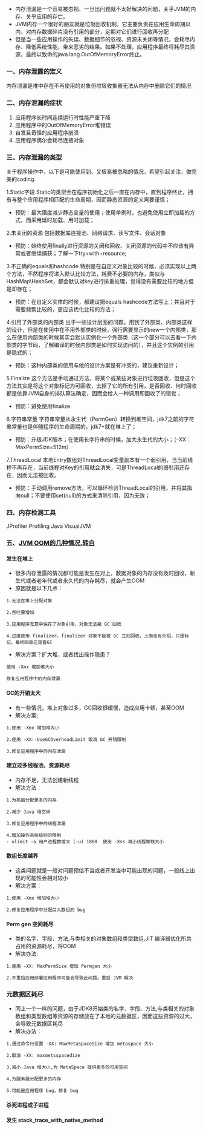 - 内存泄漏是一个容易被忽视、一旦出问题就不太好解决的问题，关乎JVM的内存、关乎应用的存亡。
- JVM内存一个很好的朋友就是垃圾回收机制，它主要负责在应用生命周期以内，对内存数据碎片没有引用的部分，定期对它们进行回收再分配
- 但是当一些应用操作的失误、数据细节的忽视、资源未关闭等情况，会耗尽内存、降低系统性能，带来恶劣的结果。如果不处理，应用程序最终将耗尽其资源，最终以致命的java.lang.OutOfMemoryError终止。
                                                     
### 一、内存泄露的定义
内存泄漏是堆中存在不再使用的对象但垃圾收集器无法从内存中删除它们的情况

### 二、内存泄漏的症状
1. 应用程序长时间连续运行时性能严重下降
2. 应用程序中的OutOfMemoryError堆错误
3. 自发且奇怪的应用程序崩溃
4. 应用程序偶尔会耗尽连接对象

### 三、内存泄漏的类型
关于程序操作中，以下是可能使用到、又极易被忽略的情况，希望引起关注，做完美的coding.

1.Static字段
Static的类型会在程序初始化之后一直在内存中，直到程序终止，拥有与整个应用程序相匹配的生命周期，因而静态资源的定义需要谨慎；

- 预防：最大限度减少静态变量的使用；使用单例时，也避免使用立即加载的方式，而采用延时加载、用时加载；

2.未关闭的资源
包括数据库连接池、网络请求、读写文件、会话对象
- 预防：始终使用finally进行资源的关闭和回收、关闭资源的代码中不应该有异常或者继续捕获；了解一下try+with+resource;

3.不正确的equals和hashcode
特别是在自定义对象比较的时候，必须实现以上两个方法，不然程序将进入默认比较方法，耗费不必要的内存，类似与HashMap\HashSet，都会默认对key进行排重处理，觉得没有需要比较的地方但是却存在；

- 预防：在自定义实体的时候，都建议把equals hashcode方法写上；并且对于需要频繁比较的，更应该优化比较的方法；

4.引用了外部类的内部类
出于一些设计层面的问题，用到了外部类、内部类这样的设计，但是在使用中在不用外部类的时候，强行需要显示的new一个内部类，那么在使用内部类的时候其实会默认实例化一个外部类（这一个部分可以去看一下内部类的字节码，了解编译的时候内部类是如何实现访问的），并且这个实例的引用是隐式的；

- 预防：这种内部类的使用与他的设计方案是有冲突的，建议重新设计；

5.Finalize
这个方法是手动通过方法，将某个或某些对象进行垃圾回收，但是这个方法其实是将这个对象标记为可回收，去掉了它的所有引用，是否回收、何时回收都是依靠JVM自身的排队算法确定，因而会给人一种调用即回收了的错觉；
- 预防：避免使用finalize

6.字符串常量
字符串常量从永生代（PermGen）转换到堆空间，jdk7之前的字符串常量也是伴随程序的生命周期的，jdk7+就在堆上了；
- 预防：升级JDK版本；在使用长字符串的时候，加大永生代的大小；（-XX：MaxPermSize=512m）

7.ThreadLocal
本地Entry数组对ThreadLocal变量副本有一个弱引用，当当前线程不再存在，当前线程对Key的引用就会消失，可是ThreadLocal的弱引用还存在，因而无法被回收。
- 预防：手动调用remove方法，可以循环检验ThreadLocal的引用，并将其指向null；不要使用set(null)的方式来清除引用，因为无效；

### 四、内存检测工具
JProfiler
Profiling
Java VisualJVM

### 五、[JVM OOM的几种情况,转自](https://mp.weixin.qq.com/s?__biz=MzUxOTc4NjEyMw==&mid=2247484134&idx=1&sn=d48e0792697fc25013459404988e06af&chksm=f9f51902ce8290142ca9735d3591b21385154c7022de419bcea17693bfee2712fa6fdfc2f056&token=1379535535&lang=zh_CN&key=59679eecdce1d5f03c364916b2274dfbf16d08c9be54a8aacf237516a16a31cc499176d0e750cab773462961b7e98cb6a0d9138593a62bc6523ae84ea3b2a0e56cac33414250ae88696c9ee177391e10&ascene=1&uin=MTA4NjE2NTIyNA%3D%3D&devicetype=Windows+10&version=62060739&pass_ticket=KFYhA4IsoAmmNZ30lWG2b%2Bj3xJa7rkXfI6Qn2rgostn04tzq4cf6feFY0zSiJXPI)
#### 发生在堆上
- 很多内存泄露的情况都可能是发生在对上，数据对象的内存没有及时回收，新生代或者老年代或者永久代的内存耗尽，就会产生OOM
- 原因就是以下几点：
```text
1.无法在堆上分配对象

2.吞吐量增加

3.应用程序无意中保存了对象引用，对象无法被 GC 回收

4.过度使用 finalizer。finalizer 对象不能被 GC 立刻回收，上面也有介绍，只是标记，最终回收还是看GC

```
- 解决方案？扩大堆，或者找出操作隐患？
```text
使用 -Xmx 增加堆大小

修复应用程序中的内存泄漏

```
#### GC的开销太大
- 有一些情况，堆上对象过多，GC回收很缓慢，造成应用卡顿，甚至OOM
- 解决方案;
```text
1.使用 -Xmx 增加堆大小

2.使用 -XX:-UseGCOverheadLimit 取消 GC 开销限制

3.修复应用程序中的内存泄漏
```
#### 建立过多线程池，资源耗尽
- 内存不足，无法创建新线程
- 解决方法：
```text
1.为机器分配更多的内存

2.减少 Java 堆空间

3.修复应用程序中的线程泄漏

4.增加操作系统级别的限制
- ulimit -a 用户进程数增大 (-u) 1800  使用 -Xss 减小线程堆栈大小
```

#### 数组长度越界
- 这类问题就是一般对问题预估不当或者开发当中可能出现的问题，一般线上出现的可能性会相对较小
- 解决方案：
```text
1.使用 -Xmx 增加堆大小

2.修复应用程序中分配巨大数组的 bug
```
#### Perm gen 空间耗尽
- 类的名字、字段、方法,与类相关的对象数组和类型数组,JIT 编译器优化所共占用的资源耗尽，将OOM
- 解决办法:
```text
1.使用 -XX: MaxPermSize 增加 Permgen 大小

2.不重启应用部署应用程序可能会导致此问题。重启 JVM 解决
```

### 元数据区耗尽
- 同上一个一样的问题，由于JDK8开始类的名字、字段、方法,与类相关的对象数组和类型数组等资源的存储放在了本地的元数据区，因而这些资源的过大，会导致元数据区耗尽
- 解决办法：
```text
1.通过命令行设置 -XX: MaxMetaSpaceSize 增加 metaspace 大小

2.取消 -XX: maxmetsspacedize

3.减小 Java 堆大小,为 MetaSpace 提供更多的可用空间

4.为服务器分配更多的内存

5.可能是应用程序 bug，修复 bug
```

#### 杀死进程或子进程
#### 发生 stack_trace_with_native_method